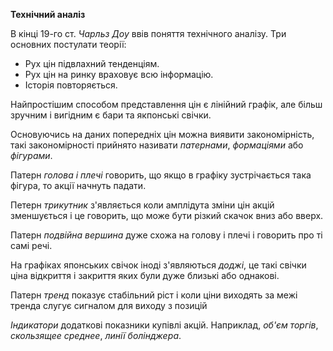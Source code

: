 **Технічний аналіз**

В кінці 19-го ст. *Чарльз Доу* ввів поняття технічного аналізу. Три основних постулати теорії:
- Рух цін підвлахний тенденціям.
- Рух цін на ринку враховує всю інформацію.
- Історія повторяється.

Найпростішим способом представлення цін є лінійний графік, але більш зручним і вигідним є бари та якпонські свічки.

Основуючись на даних попередніх цін можна виявити закономірність, такі закономірності прийнято називати *патернами*, *формаціями* або *фігурами*.

Патерн *голова і плечі* говорить, що якщо в графіку зустрічається така фігура, то акції начнуть падати.

Петерн *трикутник* з'являється коли амплідута зміни цін акцій зменшується і це говорить, що може бути різкий скачок вниз або вверх.

Патерн *подвійна вершина* дуже схожа на голову і плечі і говорить про ті самі речі.

На графіках японських свічок іноді з'являються *доджі*, це такі свічки ціна відкриття і закриття яких були дуже близькі або однакові.

Патерн *тренд* показує стабільний ріст і коли ціни виходять за межі тренда слугує сигналом для виходу з позицій

*Індикатори* додаткові показники купівлі акцій. Наприклад, *об'єм торгів*, *скользящее среднее*, *линії болінджера*.